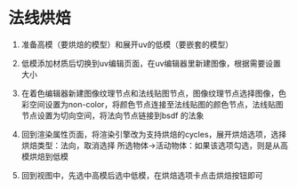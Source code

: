 # 法线烘焙
1. 准备高模（要烘焙的模型）和展开uv的低模（要嵌套的模型）


1. 低模添加材质后切换到uv编辑页面，在uv编辑器里新建图像，根据需要设置大小


1. 在着色编辑器新建图像纹理节点和法线贴图节点，图像纹理节点选择图像，色彩空间设置为non-color，将颜色节点连接至法线贴图的颜色节点，法线贴图节点设置为切向空间，将法向节点链接到bsdf 的法象


1. 回到渲染属性页面，将渲染引擎改为支持烘焙的cycles，展开烘焙选项，选择烘焙类型：法向，取消选择 所选物体->活动物体：如果该选项勾选，则是从高模烘焙到低模


1. 回到视图中，先选中高模后选中低模，在烘焙选项卡点击烘焙按钮即可


<p id="g2AEqetwLxq5vn7WRRTefV">



</p>


